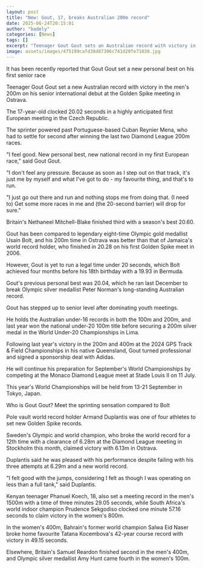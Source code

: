```yaml
---
layout: post
title: "New: Gout, 17, breaks Australian 200m record"
date: 2025-06-24T20:15:01
author: "badely"
categories: [News]
tags: []
excerpt: "Teenager Gout Gout sets an Australian record with victory in the men's 200m on his senior international debut at the Golden Spike meeting in Ostrava."
image: assets/images/475199cafd38d87306c741d20fe71038.jpg
---
```


It has been recently reported that Gout Gout set a new personal best on his first senior race

Teenager Gout Gout set a new Australian record with victory in the men's 200m on his senior international debut at the Golden Spike meeting in Ostrava.

The 17-year-old clocked 20.02 seconds in a highly anticipated first European meeting in the Czech Republic.

The sprinter powered past Portuguese-based Cuban Reynier Mena, who had to settle for second after winning the last two Diamond League 200m races.

"I feel good. New personal best, new national record in my first European race," said Gout Gout. 

"I don't feel any pressure. Because as soon as I step out on that track, it's just me by myself and what I've got to do - my favourite thing, and that's to run.

"I just go out there and run and nothing stops me from doing that. (I need to) Get some more races in me and (the 20-second barrier) will drop for sure."

Britain's Nethaneel Mitchell-Blake finished third with a season's best 20.60.

Gout has been compared to legendary eight-time Olympic gold medallist Usain Bolt, and his 200m time in Ostrava was better than that of Jamaica's world record holder,  who finished in 20.28 on his first Golden Spike meet in 2006.

However, Gout is yet to run a legal time under 20 seconds, which Bolt achieved four months before his 18th birthday with a 19.93 in Bermuda.

Gout's previous personal best was 20.04, which he ran last December to break Olympic silver medallist Peter Norman's long-standing Australian record.

Gout has stepped up to senior level after dominating youth meetings.

He holds the Australian under-16 records in both the 100m and 200m, and last year won the national under-20 100m title before securing a 200m silver medal in the World Under-20 Championships in Lima.

Following last year's victory in the 200m and 400m at the 2024 GPS Track & Field Championships in his native Queensland, Gout turned professional and signed a sponsorship deal with Adidas.

He will continue his preparation for September's World Championships by competing at the Monaco Diamond League meet at Stade Louis II on 11 July.

This year's World Championships will be held from 13-21 September in Tokyo, Japan.

Who is Gout Gout? Meet the sprinting sensation compared to Bolt

Pole vault world record holder Armand Duplantis was one of four athletes to set new Golden Spike records.

Sweden's Olympic and world champion, who broke the world record for a 12th time with a clearance of 6.28m at the Diamond League meeting in Stockholm this month, claimed victory with 6.13m in Ostrava.

Duplantis said he was pleased with his performance despite failing with his three attempts at 6.29m and a new world record. 

"I felt good with the jumps, considering I felt as though I was operating on less than a full tank," said Duplantis.

Kenyan teenager Phanuel Koech, 18, also set a meeting record in the men's 1500m with a time of three minutes 29.05 seconds, while South Africa's world indoor champion Prudence Sekgodiso clocked one minute 57.16 seconds to claim victory in the women's 800m.

In the women's 400m, Bahrain's former world champion Salwa Eid Naser broke home favourite Tatana Kocembova's 42-year course record with victory in 49.15 seconds.

Elsewhere, Britain's Samuel Reardon finished second in the men's 400m, and Olympic silver medallist Amy Hunt came fourth in the women's 100m.


